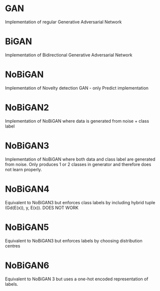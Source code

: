 # GAN
Implementation of regular Generative Adversarial Network

# BiGAN
Implementation of Bidirectional Generative Adversarial Network

# NoBiGAN
Implementation of Novelty detection GAN - only Predict implementation

# NoBiGAN2
Implementation of NoBiGAN where data is generated from noise + class label

# NoBiGAN3
Implementation of NoBiGAN where both data and class label are generated from noise. Only produces 1 or 2 classes in generator and therefore does not learn properly.

# NoBiGAN4
Equivalent to NoBiGAN3 but enforces class labels by including hybrid tuple (Gd(E(x)), y, E(x)). DOES NOT WORK

# NoBiGAN5
Equivalent to NoBiGAN3 but enforces labels by choosing distribution centres

# NoBiGAN6
Equivalent to NoBiGAN 3 but uses a one-hot encoded representation of labels.
